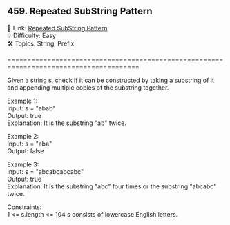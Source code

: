 ## 459. Repeated SubString Pattern
🔗  Link: [Repeated SubString Pattern](https://leetcode.com/problems/repeated-substring-pattern/description/)<br>
💡 Difficulty: Easy<br>
🛠️ Topics: String, Prefix<br>

=======================================================================================<br>

Given a string s, check if it can be constructed by taking a substring of it and appending multiple copies of the substring together.

 

Example 1:<br>
Input: s = "abab"<br>
Output: true<br>
Explanation: It is the substring "ab" twice.<br>

Example 2:<br>
Input: s = "aba"<br>
Output: false<br>

Example 3:<br>
Input: s = "abcabcabcabc"<br>
Output: true<br>
Explanation: It is the substring "abc" four times or the substring "abcabc" twice.<br>
 
Constraints:<br>
1 <= s.length <= 104
s consists of lowercase English letters.
